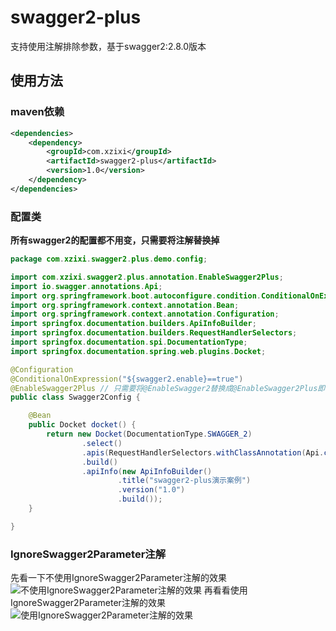 # swagger2-plus
支持使用注解排除参数，基于swagger2:2.8.0版本
## 使用方法
### maven依赖
```xml
<dependencies>
    <dependency>
        <groupId>com.xzixi</groupId>
        <artifactId>swagger2-plus</artifactId>
        <version>1.0</version>
    </dependency>
</dependencies>
```
### 配置类
**所有swagger2的配置都不用变，只需要将注解替换掉**
```java
package com.xzixi.swagger2.plus.demo.config;

import com.xzixi.swagger2.plus.annotation.EnableSwagger2Plus;
import io.swagger.annotations.Api;
import org.springframework.boot.autoconfigure.condition.ConditionalOnExpression;
import org.springframework.context.annotation.Bean;
import org.springframework.context.annotation.Configuration;
import springfox.documentation.builders.ApiInfoBuilder;
import springfox.documentation.builders.RequestHandlerSelectors;
import springfox.documentation.spi.DocumentationType;
import springfox.documentation.spring.web.plugins.Docket;

@Configuration
@ConditionalOnExpression("${swagger2.enable}==true")
@EnableSwagger2Plus // 只需要将@EnableSwagger2替换成@EnableSwagger2Plus即可
public class Swagger2Config {

    @Bean
    public Docket docket() {
        return new Docket(DocumentationType.SWAGGER_2)
                .select()
                .apis(RequestHandlerSelectors.withClassAnnotation(Api.class)) // 只显示添加@Api注解的类
                .build()
                .apiInfo(new ApiInfoBuilder()
                        .title("swagger2-plus演示案例")
                        .version("1.0")
                        .build());
    }

}
```
### IgnoreSwagger2Parameter注解
先看一下不使用IgnoreSwagger2Parameter注解的效果
![不使用IgnoreSwagger2Parameter注解的效果](https://images.gitee.com/uploads/images/2019/0814/114929_385498c6_1672679.jpeg "1.jpg")
再看看使用IgnoreSwagger2Parameter注解的效果
![使用IgnoreSwagger2Parameter注解的效果](https://images.gitee.com/uploads/images/2019/0814/114941_d87c0198_1672679.jpeg "2.jpg")

